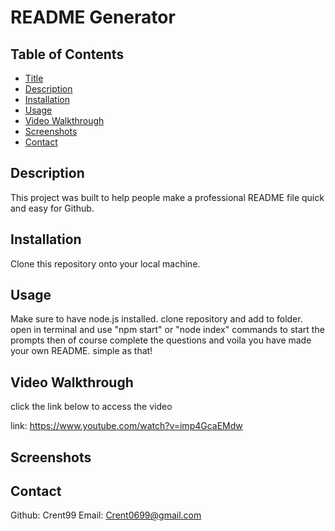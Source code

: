 # README Generator

## Table of Contents

- [Title](#title)
- [Description](#description)
- [Installation](#installation)
- [Usage](#usage)
- [Video Walkthrough](#video-walkthrough)
- [Screenshots](#screenshots)
- [Contact](#contact)

## Description

This project was built to help people make a professional README file quick and easy for Github.

## Installation

Clone this repository onto your local machine.

## Usage

Make sure to have node.js installed. clone repository and add to folder. open in terminal and use "npm start" or "node index" commands to start the prompts then of course complete the questions and voila you have made your own README. simple as that!

## Video Walkthrough

click the link below to access the video

link: https://www.youtube.com/watch?v=imp4GcaEMdw

## Screenshots

## Contact

Github: Crent99
Email: Crent0699@gmail.com
